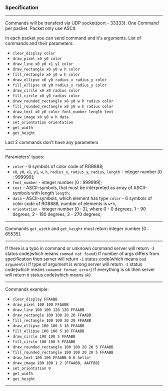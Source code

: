 ### Specification

---

Commands will be transferd via UDP socket(port - 33333).
One Command per packet.
Packet only use ASCII.

In each packet you can send command and it's arguments. List of commands and their parameters:

- `clear_display color`
- `draw_pixel x0 y0 color`
- `draw_line x0 y0 x1 y1 color`
- `draw_rectangle x0 y0 w h color`
- `fill_rectangle x0 y0 w h color`
- `draw_ellipse x0 y0 radius_x radius_y color`
- `fill_ellipse x0 y0 radius_x radius_y color`
- `draw_circle x0 x0 radius color`
- `fill_circle x0 y0 radius color`
- `draw_rounded_rectangle x0 y0 w h radius color`
- `fill_rounded_rectangle x0 y0 w h radius color`
- `draw_text x0 y0 color font_number length text`
- `draw_image x0 y0 w h data`
- `set_orientation orientation`
- `get_width`
- `get_height`

Last 2 commands don't have any parameters

---

Parameters' types:

- `color` - 6 symbols of color code of RGB888;
- `x0`, `y0`, `x1`, `y1`, `w`, `h`, `radius_x`, `radius_y`, `radius`, `length` - integer number [0 : 999999];
- `font_number` - integer number [0 : 999999];
- `text` - ASCII-symbols, that must be interpreted as array of ASCII-symbols with length `length`;
- `data` - ASCII-symbols, which element has type `color` - 6 symbols of color code of RGB888, number of elements is `w*h`,
- `orientation` - integer number [0 : 3], where 0 - 0 degrees, 1 - 90 degrees, 2 - 180 degrees, 3 - 270 degrees;

---

Commands `get_width` and `get_height` must return integer number [0 : 65535].

---

If there is a typo in command or unknown command server will return `-3` status code(which means `commad not found`)
If number of args differs from specification then server will return `-1` status code(which means `bad arguments`)
If type of argument is wrong server will return `-2` status code(which means `comamnd format error`)
If everything is ok then server will return `0` status code(which means `ok`)

---

Commands example:

- `clear_display FFAABB`
- `draw_pixel 100 100 FFAABB`
- `draw_line 100 100 120 120 FFAABB`
- `draw_rectangle 100 100 20 20 FFAABB`
- `fill_rectangle 100 100 20 20 FFAABB`
- `draw_ellipse 100 100 5 10 FFAABB`
- `fill_ellipse 100 100 5 10 FFAABB`
- `draw_circle 100 100 5 FFAABB`
- `fill_circle 100 100 5 FFAABB`
- `draw_rounded_rectangle 100 100 20 20 5 FFAABB`
- `fill_rounded_rectangle 100 100 20 20 5 FFAABB`
- `draw_text 100 100 FFAABB 0 6 hello!`
- `draw_image 100 100 1 2 [FFAABB, AAFFBB]`
- `set_orientation 0`
- `get_width`
- `get_height`

---
